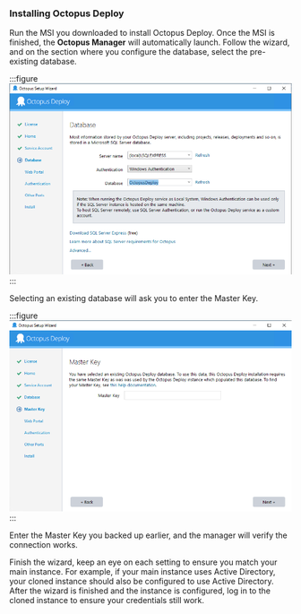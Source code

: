 ### Installing Octopus Deploy

Run the MSI you downloaded to install Octopus Deploy.  Once the MSI is finished, the **Octopus Manager** will automatically launch.  Follow the wizard, and on the section where you configure the database, select the pre-existing database.

:::figure
![](/docs/shared-content/upgrade/images/select-existing-database.png "width=500")
:::

Selecting an existing database will ask you to enter the Master Key.

:::figure
![](/docs/shared-content/upgrade/images/enter-master-key.png "width=500")
:::

Enter the Master Key you backed up earlier, and the manager will verify the connection works.  

Finish the wizard, keep an eye on each setting to ensure you match your main instance.  For example, if your main instance uses Active Directory, your cloned instance should also be configured to use Active Directory.  After the wizard is finished and the instance is configured, log in to the cloned instance to ensure your credentials still work.